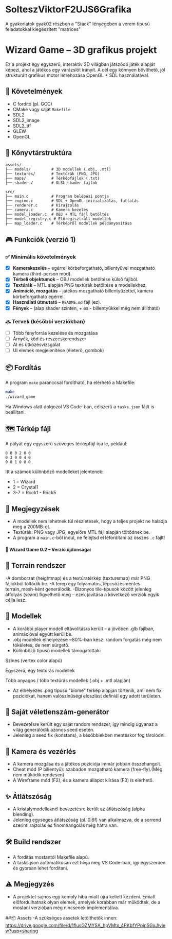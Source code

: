 # SolteszViktorF2UJS6Grafika

A gyakorlatok gyak02 részben a "Stack" lényegében a verem típusú feladatokkal kiegészített "matrices"

# Wizard Game – 3D grafikus projekt

Ez a projekt egy egyszerű, interaktív 3D világban játszódó játék alapját képezi, ahol a játékos egy varázslót irányít. A cél egy könnyen bővíthető, jól strukturált grafikus motor létrehozása OpenGL + SDL használatával.

## 🔧 Követelmények

- C fordító (pl. GCC)
- CMake vagy saját `Makefile`
- SDL2
- SDL2_image
- SDL2_ttf
- GLEW
- OpenGL

## 📁 Könyvtárstruktúra

```
assets/
├── models/         # 3D modellek (.obj, .mtl)
├── textures/       # Textúrák (PNG, JPG)
├── maps/           # Térképfájlok (.txt)
├── shaders/        # GLSL shader fájlok

src/
├── main.c          # Program belépési pontja
├── engine.c        # SDL + OpenGL inicializálás, futtatás
├── renderer.c      # Kirajzolás
├── camera.c        # Kamera kezelés
├── model_loader.c  # OBJ + MTL fájl betöltés
├── model_registry.c # Előregisztrált modellek
├── map_loader.c    # Térképről modellek példányosítása
```

## 🎮 Funkciók (verzió 1)

### ✅ Minimális követelmények

- [x] **Kamerakezelés** – egérrel körbeforgatható, billentyűvel mozgatható kamera (third-person mód).
- [x] **Térbeli objektumok** – OBJ modellek betöltése külső fájlból.
- [x] **Textúrák** – MTL alapján PNG textúrák betöltése a modellekhez.
- [x] **Animáció, mozgatás** – játékos mozgatható billentyűzettel, kamera körbeforgatható egérrel.
- [x] **Használati útmutató** – `README.md` fájl (ez).
- [x] **Fények** – (alap shader szinten, + és - billentyűkkel még nem állítható)

### 🔜 Tervek (későbbi verziókban)

- [ ] Több fényforrás kezelése és mozgatása
- [ ] Árnyék, köd és részecskerendszer
- [ ] AI és ütközésvizsgálat
- [ ] UI elemek megjelenítése (életerő, gombok)

## 📦 Fordítás

A program `make` paranccsal fordítható, ha elérhető a Makefile:

```bash
make
./wizard_game
```

Ha Windows alatt dolgozol VS Code-ban, célszerű a `tasks.json` fájlt is beállítani.

## 🗺️ Térkép fájl

A pályát egy egyszerű szöveges térképfájl írja le, például:

```
0 0 0 2 0 0
0 3 0 0 4 0
0 0 1 0 0 0
```

Itt a számok különböző modelleket jelentenek:

- 1 = Wizard
- 2 = Crystal1
- 3-7 = Rock1 - Rock5

## 📌 Megjegyzések

- A modellek nem lehetnek túl részletesek, hogy a teljes projekt ne haladja meg a 200MB-ot.
- Textúrák: PNG vagy JPG, egyelőre MTL fájl alapján töltődnek be.
- A program a `main.c`-ből indul, ne felejtsd el lefordítani az összes `.c` fájlt!

#### 🧙 Wizard Game 0.2 – Verzió újdonságai
## 🌄 Terrain rendszer
-A domborzat (heightmap) és a textúratérkép (texturemap) már PNG fájlokból töltődik be.
-A terep egy folyamatos, lépcsőzésmentes terrain_mesh-ként generálódik.
-Bizonyos tile-típusok között jelenleg átfolyás (seam) figyelhető meg – ezek javítása a következő verziók egyik célja lesz.

## 🧱 Modellek
- A korábbi player modell eltávolításra került – a jövőben .glb fájlban, animációval együtt kerül be.
- .obj modellek elhelyezése ~80%-ban kész: random forgatás még nem tökéletes, de nem sürgető.
- Különböző típusú modellek támogatottak:

Színes (vertex color alapú)

Egyszerű, egy textúrás modellek

Több anyagos / több textúrás modellek (.obj + .mtl alapján)

- Az elhelyezés .png típusú "biome" térkép alapján történik, ami nem fix pozíciókat, hanem valószínűségi eloszlást definiál egy adott területen.

## 🎲 Saját véletlenszám-generátor
- Bevezetésre került egy saját random rendszer, így mindig ugyanaz a világ generálódik azonos seed esetén.
- Jelenleg a seed fix (konstans), a későbbiekben mentéskor fog tárolódni.

## 🎥 Kamera és vezérlés
- A kamera mozgása és a játékos pozíciója immár jobban összehangolt.
- Cheat mód (P billentyű): szabadon mozgatható kamera (free-fly).(Még nem működik rendesen)
- A Wireframe mód (F2), és a kamera állapot kiírása (F3) is elérhető.

## ✨ Átlátszóság
- A kristálymodelleknél bevezetésre került az átlátszóság (alpha blending).
- Jelenleg egységes átlátszóság (pl. 0.6f) van alkalmazva, de a sorrend szerinti rajzolás és finomhangolás még hátra van.

## 🛠 Build rendszer
- A fordítás mostantól Makefile alapú.
- A tasks.json automatikusan ezt hívja meg VS Code-ban, így egyszerűen és gyorsan lehet fordítani.

## ⚠️ Megjegyzés
- A projektet sajnos egy komoly hiba miatt újra kellett kezdeni. Emiatt előfordulhatnak olyan elemek, amelyek korábban már működtek, de a mostani verzióban még nincsenek implementálva.

##📦 Assets
-A szükséges assetek letölthetők innen:
https://drive.google.com/file/d/1flusGZMYSA_hpVMtx_4PKbfYPpjnSGxJ/view?usp=sharing


